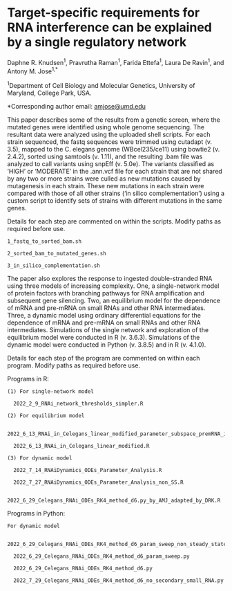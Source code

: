# Target-specific requirements for RNA interference can be explained by a single regulatory network

Daphne R. Knudsen<sup>1</sup>, Pravrutha Raman<sup>1</sup>, Farida Ettefa<sup>1</sup>, Laura De Ravin<sup>1</sup>, and Antony M. Jose<sup>1,*</sup>

<sup>1</sup>Department of Cell Biology and Molecular Genetics, University of Maryland, College Park, USA.

*Corresponding author email:  amjose@umd.edu

This paper describes some of the results from a genetic screen, where the mutated genes were identified using whole genome sequencing. The resultant data were analyzed using the uploaded shell scripts. For each strain sequenced, the fastq sequences were trimmed using cutadapt (v. 3.5), mapped to the C. elegans genome (WBcel235/ce11) using bowtie2 (v. 2.4.2), sorted using samtools (v. 1.11), and the resulting .bam file was analyzed to call variants using snpEff (v. 5.0e). The variants classified as ‘HIGH’ or ‘MODERATE’ in the .ann.vcf file for each strain that are not shared by any two or more strains were culled as new mutations caused by mutagenesis in each strain. These new mutations in each strain were compared with those of all other strains (‘in silico complementation’) using a custom script to identify sets of strains with different mutations in the same genes. 

Details for each step are commented on within the scripts. Modify paths as required before use. 

    1_fastq_to_sorted_bam.sh

    2_sorted_bam_to_mutated_genes.sh

    3_in_silico_complementation.sh

The paper also explores the response to ingested double-stranded RNA using three models of increasing complexity. One, a single-network model of protein factors with branching pathways for RNA amplification and subsequent gene silencing. Two, an equilibrium model for the dependence of mRNA and pre-mRNA on small RNAs and other RNA intermediates. Three, a dynamic model using ordinary differential equations for the dependence of mRNA and pre-mRNA on small RNAs and other RNA intermediates. Simulations of the single network and exploration of the equilibrium model were conducted in R (v. 3.6.3). Simulations of the dynamic model were conducted in Python (v. 3.8.5) and in R (v. 4.1.0).

Details for each step of the program are commented on within each program. Modify paths as required before use.

Programs in R:

    (1) For single-network model

      2022_2_9_RNAi_network_thresholds_simpler.R

    (2) For equilibrium model

      2022_6_13_RNAi_in_Celegans_linear_modified_parameter_subspace_premRNA_increase_good_kd.R

      2022_6_13_RNAi_in_Celegans_linear_modified.R

    (3) For dynamic model

      2022_7_14_RNAiDynamics_ODEs_Parameter_Analysis.R

      2022_7_27_RNAiDynamics_ODEs_Parameter_Analysis_non_SS.R

      2022_6_29_Celegans_RNAi_ODEs_RK4_method_d6.py_by_AMJ_adapted_by_DRK.R

Programs in Python:

    For dynamic model

      2022_6_29_Celegans_RNAi_ODEs_RK4_method_d6_param_sweep_non_steady_state.py

      2022_6_29_Celegans_RNAi_ODEs_RK4_method_d6_param_sweep.py

      2022_6_29_Celegans_RNAi_ODEs_RK4_method_d6.py

      2022_7_29_Celegans_RNAi_ODEs_RK4_method_d6_no_secondary_small_RNA.py

